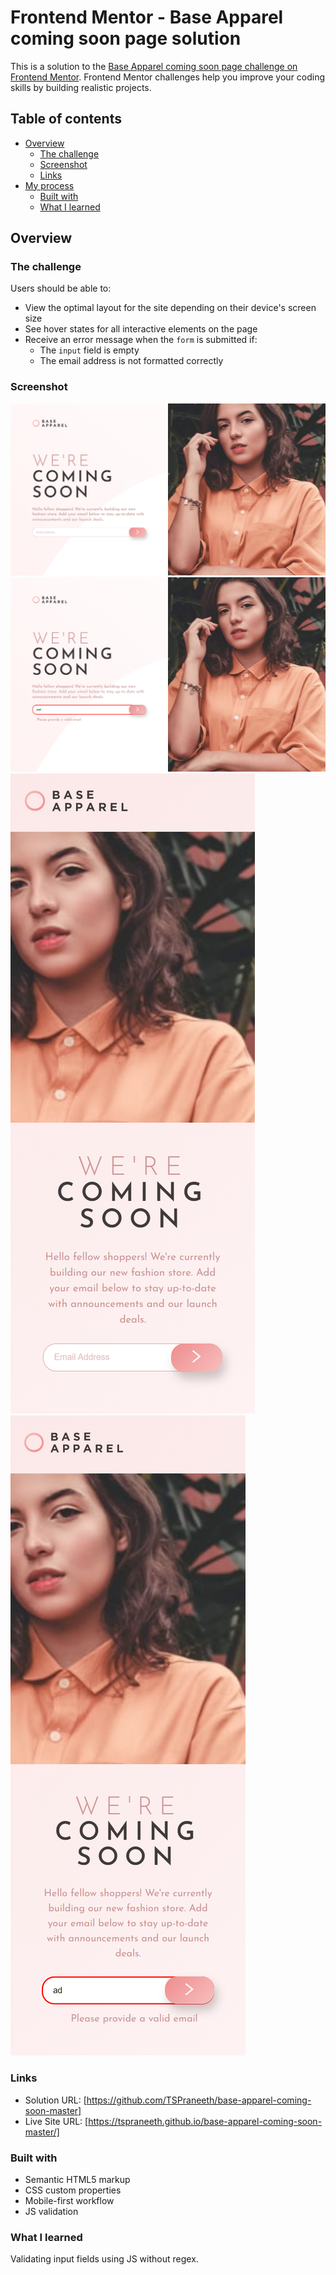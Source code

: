 # Frontend Mentor - Base Apparel coming soon page solution

This is a solution to the [Base Apparel coming soon page challenge on Frontend Mentor](https://www.frontendmentor.io/challenges/base-apparel-coming-soon-page-5d46b47f8db8a7063f9331a0). Frontend Mentor challenges help you improve your coding skills by building realistic projects. 

## Table of contents

- [Overview](#overview)
  - [The challenge](#the-challenge)
  - [Screenshot](#screenshot)
  - [Links](#links)
- [My process](#my-process)
  - [Built with](#built-with)
  - [What I learned](#what-i-learned)


## Overview

### The challenge

Users should be able to:

- View the optimal layout for the site depending on their device's screen size
- See hover states for all interactive elements on the page
- Receive an error message when the `form` is submitted if:
  - The `input` field is empty
  - The email address is not formatted correctly

### Screenshot

![](./desktop.png)
![](./desktop-active.png)
![](./mobile.png)
![](./mobile-active.png)


### Links

- Solution URL: [https://github.com/TSPraneeth/base-apparel-coming-soon-master]
- Live Site URL: [https://tspraneeth.github.io/base-apparel-coming-soon-master/]

### Built with

- Semantic HTML5 markup
- CSS custom properties
- Mobile-first workflow
- JS validation


### What I learned

Validating input fields using JS without regex.